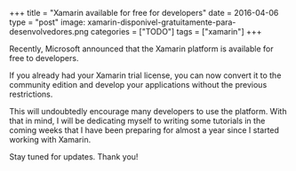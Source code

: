 +++
title = "Xamarin available for free for developers"
date = 2016-04-06
type = "post"
image: xamarin-disponivel-gratuitamente-para-desenvolvedores.png
categories = ["TODO"]
tags = ["xamarin"]
+++

<p class="intro"><span class="dropcap">R</span>ecently, Microsoft announced that the Xamarin platform is available for free to developers.</p>

If you already had your Xamarin trial license, you can now convert it to the community edition and develop your applications without the previous restrictions.

This will undoubtedly encourage many developers to use the platform. With that in mind, I will be dedicating myself to writing some tutorials in the coming weeks that I have been preparing for almost a year since I started working with Xamarin.

Stay tuned for updates. Thank you!
